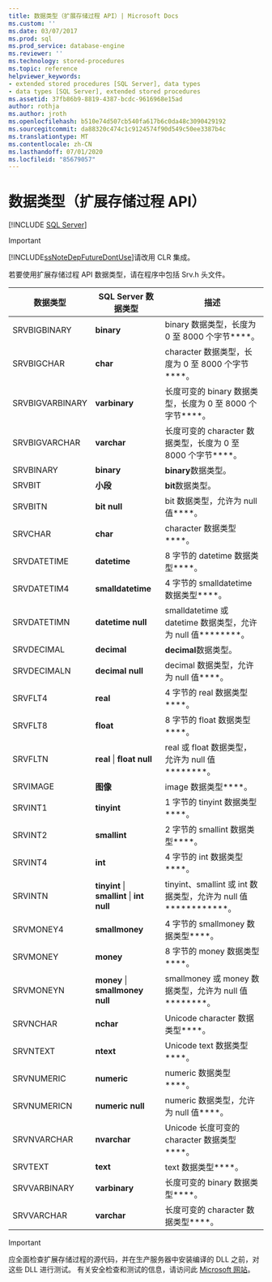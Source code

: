 ```yaml
---
title: 数据类型（扩展存储过程 API）| Microsoft Docs
ms.custom: ''
ms.date: 03/07/2017
ms.prod: sql
ms.prod_service: database-engine
ms.reviewer: ''
ms.technology: stored-procedures
ms.topic: reference
helpviewer_keywords:
- extended stored procedures [SQL Server], data types
- data types [SQL Server], extended stored procedures
ms.assetid: 37fb86b9-8819-4387-bcdc-9616968e15ad
author: rothja
ms.author: jroth
ms.openlocfilehash: b510e74d507cb540fa617b6c0da48c3090429192
ms.sourcegitcommit: da88320c474c1c9124574f90d549c50ee3387b4c
ms.translationtype: MT
ms.contentlocale: zh-CN
ms.lasthandoff: 07/01/2020
ms.locfileid: "85679057"
---
```

# <a name="data-types-extended-stored-procedure-api"></a>数据类型（扩展存储过程 API）
 [!INCLUDE [SQL Server](../../includes/applies-to-version/sqlserver.md)]
    
> [!IMPORTANT]  
>  [!INCLUDE[ssNoteDepFutureDontUse](../../includes/ssnotedepfuturedontuse-md.md)]请改用 CLR 集成。  
  
 若要使用扩展存储过程 API 数据类型，请在程序中包括 Srv.h 头文件。  
  
|数据类型|SQL Server 数据类型|描述|  
|---------------|--------------------------|-----------------|  
|SRVBIGBINARY|**binary**|binary 数据类型，长度为 0 至 8000 个字节****。|  
|SRVBIGCHAR|**char**|character 数据类型，长度为 0 至 8000 个字节****。|  
|SRVBIGVARBINARY|**varbinary**|长度可变的 binary 数据类型，长度为 0 至 8000 个字节****。|  
|SRVBIGVARCHAR|**varchar**|长度可变的 character 数据类型，长度为 0 至 8000 个字节****。|  
|SRVBINARY|**binary**|**binary**数据类型。|  
|SRVBIT|**小段**|**bit**数据类型。|  
|SRVBITN|**bit null**|bit 数据类型，允许为 null 值****。|  
|SRVCHAR|**char**|character 数据类型****。|  
|SRVDATETIME|**datetime**|8 字节的 datetime 数据类型****。|  
|SRVDATETIM4|**smalldatetime**|4 字节的 smalldatetime 数据类型****。|  
|SRVDATETIMN|**datetime null**|smalldatetime 或 datetime 数据类型，允许为 null 值********。|  
|SRVDECIMAL|**decimal**|**decimal**数据类型。|  
|SRVDECIMALN|**decimal null**|decimal 数据类型，允许为 null 值****。|  
|SRVFLT4|**real**|4 字节的 real 数据类型****。|  
|SRVFLT8|**float**|8 字节的 float 数据类型****。|  
|SRVFLTN|**real** &#124; **float null**|real 或 float 数据类型，允许为 null 值********。|  
|SRVIMAGE|**图像**|image 数据类型****。|  
|SRVINT1|**tinyint**|1 字节的 tinyint 数据类型****。|  
|SRVINT2|**smallint**|2 字节的 smallint 数据类型****。|  
|SRVINT4|**int**|4 字节的 int 数据类型****。|  
|SRVINTN|**tinyint** &#124; **smallint** &#124; **int null**|tinyint、smallint 或 int 数据类型，允许为 null 值************。|  
|SRVMONEY4|**smallmoney**|4 字节的 smallmoney 数据类型****。|  
|SRVMONEY|**money**|8 字节的 money 数据类型****。|  
|SRVMONEYN|**money** &#124; **smallmoney null**|smallmoney 或 money 数据类型，允许为 null 值********。|  
|SRVNCHAR|**nchar**|Unicode character 数据类型****。|  
|SRVNTEXT|**ntext**|Unicode text 数据类型****。|  
|SRVNUMERIC|**numeric**|numeric 数据类型****。|  
|SRVNUMERICN|**numeric null**|numeric 数据类型，允许为 null 值****。|  
|SRVNVARCHAR|**nvarchar**|Unicode 长度可变的 character 数据类型****。|  
|SRVTEXT|**text**|text 数据类型****。|  
|SRVVARBINARY|**varbinary**|长度可变的 binary 数据类型****。|  
|SRVVARCHAR|**varchar**|长度可变的 character 数据类型****。|  
  
> [!IMPORTANT]  
>  应全面检查扩展存储过程的源代码，并在生产服务器中安装编译的 DLL 之前，对这些 DLL 进行测试。 有关安全检查和测试的信息，请访问此 [Microsoft 网站](https://go.microsoft.com/fwlink/?LinkID=54761&amp;clcid=0x409https://msdn.microsoft.com/security/)。  
  
  
